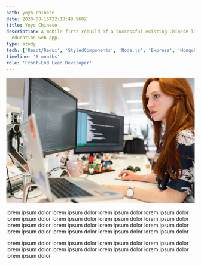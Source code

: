 ```yaml
---
path: yoyo-chinese
date: 2020-08-16T22:18:48.960Z
title: Yoyo Chinese
description: A mobile-first rebuild of a successful existing Chinese-language
  education web app.
type: study
tech: ['React/Redux', 'StyledComponents', 'Node.js', 'Express', 'MongoDB', 'JavaScript']
timeline: '6 months'
role: 'Front-End Lead Developer'
---
```

![woman-at-computer](../assets/woman-computer.jpeg)

lorem ipsum dolor lorem ipsum dolor lorem ipsum dolor lorem ipsum dolor lorem ipsum dolor lorem ipsum dolor lorem ipsum dolor lorem ipsum dolor lorem ipsum dolor lorem ipsum dolor lorem ipsum dolor lorem ipsum dolor lorem ipsum dolor lorem ipsum dolor lorem ipsum dolor lorem ipsum dolor 

lorem ipsum dolor lorem ipsum dolor lorem ipsum dolor lorem ipsum dolor lorem ipsum dolor lorem ipsum dolor lorem ipsum dolor lorem ipsum dolor lorem ipsum dolor
